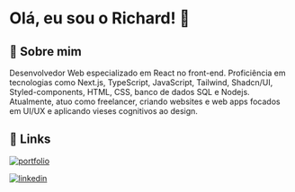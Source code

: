 
# Olá, eu sou o Richard! 👋


## 🚀 Sobre mim
Desenvolvedor Web especializado em React no front-end. Proficiência em tecnologias como  Next.js, TypeScript, JavaScript, Tailwind, Shadcn/UI, Styled-components, HTML, CSS, banco de dados SQL e Nodejs. Atualmente, atuo como freelancer, criando websites e web apps focados em UI/UX e aplicando vieses cognitivos ao design.

## 🔗 Links
[![portfolio](https://img.shields.io/badge/my_portfolio-000?style=for-the-badge&logo=ko-fi&logoColor=white)](https://richard-mezzomo-portfolio.vercel.app/) 

[![linkedin](https://img.shields.io/badge/linkedin-0A66C2?style=for-the-badge&logo=linkedin&logoColor=white)](https://www.linkedin.com/in/richardbmezzomo)

